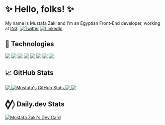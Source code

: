 # ✨ Hello, folks! ✨

My name is Mustafa Zaki and I'm an Egyptian Front-End developer, working at [IN3][1]. [![Twitter][1.2]][2]  [![LinkedIn][3.2]][3].

## 🔧 Technologies
![](https://img.shields.io/badge/Code-JavaScript-informational?style=flat&logo=javascript&color=2bbc8a)
![](https://img.shields.io/badge/Code-Angular-informational?style=flat&logo=angular&color=2bbc8a)
![](https://img.shields.io/badge/Code-D3-informational?style=flat&logo=d3.js&color=2bbc8a)
![](https://img.shields.io/badge/Code-React-informational?style=flat&logo=react&color=2bbc8a)
![](https://img.shields.io/badge/Code-NextJs-informational?style=flat&logo=next.js&color=2bbc8a)
![](https://img.shields.io/badge/Code-Jest-informational?style=flat&logo=jest&color=2bbc8a)
![](https://img.shields.io/badge/Code-Cypress-informational?style=flat&logo=cypress&color=2bbc8a)
![](https://img.shields.io/badge/Code-Node-informational?style=flat&logo=node.js&color=2bbc8a)

## &#x1f4c8; GitHub Stats

<a href="https://github.com/mostafazke">
  <img align="center" src="https://github-readme-stats.vercel.app/api/top-langs/?username=mostafazke&title_color=ffffff&text_color=c9cacc&icon_color=2bbc8a&bg_color=1d1f21" />
</a>
<a href="https://github.com/mostafazke">
  <img align="center" src="https://github-readme-stats.vercel.app/api?username=mostafazke&show_icons=true&line_height=27&count_private=true&title_color=ffffff&text_color=c9cacc&icon_color=2bbc8a&bg_color=1d1f21" alt="Mustafa's GitHub Stats" />
</a>

<a href="https://github.com/mostafazke/ng-whiteboard">
  <img align="center" src="https://github-readme-stats.vercel.app/api/pin/?username=mostafazke&repo=ng-whiteboard&title_color=ffffff&text_color=c9cacc&icon_color=2bbc8a&bg_color=1d1f21" />
</a>


<a href="https://github.com/mostafazke/millionaire">
  <img align="center" src="https://github-readme-stats.vercel.app/api/pin/?username=mostafazke&repo=millionaire&title_color=ffffff&text_color=c9cacc&icon_color=2bbc8a&bg_color=1d1f21" />
</a>    

## <img align="center" src="https://raw.githubusercontent.com/dailydotdev/daily/master/assets/logo.png" width="32" height="32" /> Daily.dev Stats
<a href="https://app.daily.dev/mostafazke"><img src="https://api.daily.dev/devcards/5eaad92880364d3ea03ad0c2653d08f8.png?r=3ac" width="400" alt="Mostafa Zaki's Dev Card"/></a>

<!-- icons without padding -->

[1.2]: http://i.imgur.com/wWzX9uB.png (Twitter)
[3.2]: https://raw.githubusercontent.com/MartinHeinz/MartinHeinz/master/linkedin-3-16.png (LinkedIn)


<!-- links to your social media accounts -->

[1]: http://in3.cloud/
[2]: https://twitter.com/mostafazke
[3]: https://www.linkedin.com/in/mostafazke
